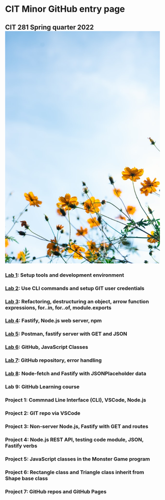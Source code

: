 # CIT Minor GitHub entry page
## CIT 281 Spring quarter 2022 ![spring flowers](spring-flowers.jpg)

### [Lab 1](https://uo-cit-catherinenolan.github.io/cit281-lab1/): Setup tools and development environment

### [Lab 2](https://uo-cit-catherinenolan.github.io/cit281-lab2/): Use CLI commands and setup GIT user credentials

### [Lab 3](https://uo-cit-catherinenolan.github.io/cit281-lab3/): Refactoring, destructuring an object, arrow function expressions, for..in, for..of, module.exports

### [Lab 4](https://uo-cit-catherinenolan.github.io/cit281-lab4/): Fastify, Node.js web server, npm

### [Lab 5](https://uo-cit-catherinenolan.github.io/cit281-lab5/): Postman, fastify server with GET and JSON

### [Lab 6](https://uo-cit-catherinenolan.github.io/cit281-lab6/): GitHub, JavaScript Classes

### [Lab 7](https://uo-cit-catherinenolan.github.io/cit281-lab7/): GitHub repository, error handling
 
### [Lab 8](https://uo-cit-catherinenolan.github.io/cit281-lab8/):  Node-fetch and Fastify with JSONPlaceholder data

### Lab 9: GitHub Learning course

### Project 1: Commnad Line Interface (CLI), VSCode, Node.js

### Project 2: GIT repo via VSCode

### Project 3: Non-server Node.js, Fastify with GET and routes

### Project 4: Node.js REST API, testing code module, JSON, Fastify verbs

### Project 5: JavaScript classes in the Monster Game program

### Project 6: Rectangle class and Triangle class inherit from Shape base class

### Project 7: GitHub repos and GitHub Pages


